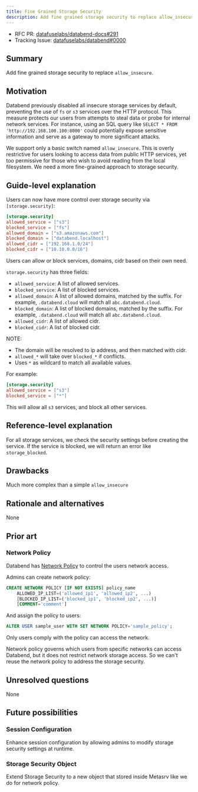 ```yaml
---
title: Fine Grained Storage Security
description: Add fine grained storage security to replace allow_insecure
---
```


- RFC PR: [datafuselabs/databend-docs#291](https://github.com/datafuselabs/databend-docs/pull/291)
- Tracking Issue: [datafuselabs/databend#0000](https://github.com/datafuselabs/databend/issues/0000)

## Summary

Add fine grained storage security to replace `allow_insecure`.

## Motivation

Databend previously disabled all insecure storage services by default, preventing the use of `fs` or `s3` services over the HTTP protocol. This measure protects our users from attempts to steal data or probe for internal network services. For instance, using an SQL query like `SELECT * FROM 'http://192.168.100.100:8000'` could potentially expose sensitive information and serve as a gateway to more significant attacks.

We support only a basic switch named `allow_insecure`. This is overly restrictive for users looking to access data from public HTTP services, yet too permissive for those who wish to avoid reading from the local filesystem. We need a more fine-grained approach to storage security.

## Guide-level explanation

Users can now have more control over storage security via `[storage.security]`:

```toml
[storage.security]
allowed_service = ["s3"]
blocked_service = ["fs"]
allowed_domain = ["s3.amazonaws.com"]
blocked_domain = ["databend.localhost"]
allowed_cidr = ["192.168.1.0/24"]
blocked_cidr = ["10.10.0.0/16"]
```

Users can allow or block services, domains, cidr based on their own need.

`storage.security` has three fields:

- `allowed_service`: A list of allowed services.
- `blocked_service`: A list of blocked services.
- `allowed_domain`: A list of allowed domains, matched by the suffix. For example, `.databend.cloud` will match all `abc.databend.cloud`.
- `blocked_domain`: A list of blocked domains, matched by the suffix. For example, `.databend.cloud` will match all `abc.databend.cloud`.
- `allowed_cidr`: A list of allowed cidr.
- `blocked_cidr`: A list of blocked cidr.

NOTE:

- The domain will be resolved to ip address, and then matched with cidr.
- `allowed_*` will take over `blocked_*` if conflicts.
- Uses `*` as wildcard to match all available values.

For example:

```toml
[storage.security]
allowed_service = ["s3"]
blocked_service = ["*"]
```

This will allow all `s3` services, and block all other services.

## Reference-level explanation

For all storage services, we check the security settings before creating the service. If the service is blocked, we will return an error like `storage_blocked`.

## Drawbacks

Much more complex than a simple `allow_insecure`

## Rationale and alternatives

None

## Prior art

### Network Policy

Databend has [Network Policy](https://databend.rs/sql/sql-commands/ddl/network-policy/) to control the users network access.

Admins can create network policy:

```sql
CREATE NETWORK POLICY [IF NOT EXISTS] policy_name
    ALLOWED_IP_LIST=('allowed_ip1', 'allowed_ip2', ...)
    [BLOCKED_IP_LIST=('blocked_ip1', 'blocked_ip2', ...)]
    [COMMENT='comment']
```

And assign the policy to users:

```sql
ALTER USER sample_user WITH SET NETWORK POLICY='sample_policy';
```

Only users comply with the policy can access the network.

Network policy governs which users from specific networks can access Databend, but it does not restrict network storage access. So we can't reuse the network policy to address the storage security.

## Unresolved questions

None

## Future possibilities

### Session Configuration

Enhance session configuration by allowing admins to modify storage security settings at runtime.

### Storage Security Object

Extend Storage Security to a new object that stored inside Metasrv like we do for network policy.
